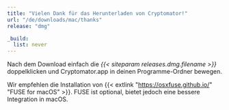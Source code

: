 ```yaml
---
title: "Vielen Dank für das Herunterladen von Cryptomator!"
url: "/de/downloads/mac/thanks"
release: "dmg"

_build:
  list: never
---
```


Nach dem Download einfach die _{{< siteparam releases.dmg.filename >}}_ doppelklicken und Cryptomator.app in deinen Programme-Ordner bewegen.

Wir empfehlen die Installation von {{< extlink "https://osxfuse.github.io/" "FUSE for macOS"  >}}. FUSE ist optional, bietet jedoch eine bessere Integration in macOS.
